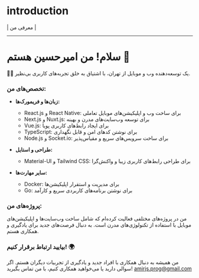 # introduction
| معرفی من |

---

# سلام! من امیرحسین هستم 👋

👨‍💻 یک توسعه‌دهنده وب و موبایل از تهران، با اشتیاق به خلق تجربه‌های کاربری بی‌نظیر.

### تخصص‌های من:

- **زبان‌ها و فریمورک‌ها:**
  - React.js و React Native: برای ساخت وب و اپلیکیشن‌های موبایل تعاملی
  - Next.js و Nuxt.js: برای توسعه وب‌سایت‌های مدرن و بهینه
  - Vue.js: برای ایجاد رابط‌های کاربری پویا
  - TypeScript: برای نوشتن کدهای امن و قابل نگهداری
  - Node.js و Socket.io: برای ساخت سرویس‌های سریع و مقیاس‌پذیر

- **طراحی و استایل:**
  - Material-UI و Tailwind CSS: برای طراحی رابط‌های کاربری زیبا و واکنش‌گرا

- **سایر مهارت‌ها:**
  - Docker: برای مدیریت و استقرار اپلیکیشن‌ها
  - Go: برای نوشتن برنامه‌های کاربردی سریع و کارآمد

### پروژه‌های من:

من در پروژه‌های مختلفی فعالیت کرده‌ام که شامل ساخت وب‌سایت‌ها و اپلیکیشن‌های موبایل با استفاده از تکنولوژی‌های مدرن است. به دنبال فرصت‌های جدید برای یادگیری و همکاری هستم.

### بیایید ارتباط برقرار کنیم! 🌍

من همیشه به دنبال همکاری با افراد جدید و یادگیری از تجربیات دیگران هستم. اگر سوالی دارید یا می‌خواهید همکاری کنیم، با من تماس بگیرید!
amirjs.prog@gmail.com
